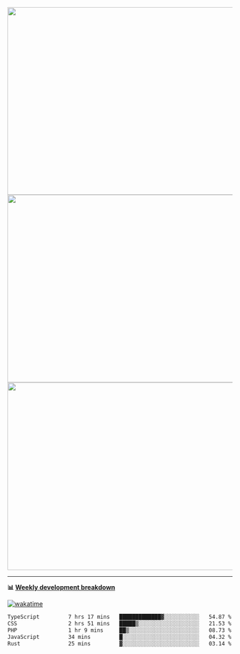 <p float="left" align="middle"><img src="https://user-images.githubusercontent.com/56089155/195064669-12bd89bb-53c9-44b1-9fd8-993f93f585e1.png" width="600px" height="420px">
<img src="https://user-images.githubusercontent.com/56089155/195064706-c37aa3c8-f669-46c9-abba-1eadcbb910c5.png" width="600px" height="420px">
<img src="https://user-images.githubusercontent.com/56089155/195064753-0de674c7-4fc7-4831-a8a5-402e19cc77be.png" width="600px" height="420px"></p>

<hr />

**📊 [Weekly development breakdown](https://wakatime.com/@Ari24)**

[![wakatime](https://wakatime.com/badge/user/ca34c016-707f-4382-84cf-1823913a1423.svg)](https://wakatime.com/@ca34c016-707f-4382-84cf-1823913a1423)

<!--START_SECTION:waka-->

```txt
TypeScript         7 hrs 17 mins   █████████████▓░░░░░░░░░░░   54.87 %
CSS                2 hrs 51 mins   █████▒░░░░░░░░░░░░░░░░░░░   21.53 %
PHP                1 hr 9 mins     ██▒░░░░░░░░░░░░░░░░░░░░░░   08.73 %
JavaScript         34 mins         █░░░░░░░░░░░░░░░░░░░░░░░░   04.32 %
Rust               25 mins         ▓░░░░░░░░░░░░░░░░░░░░░░░░   03.14 %
```

<!--END_SECTION:waka-->
